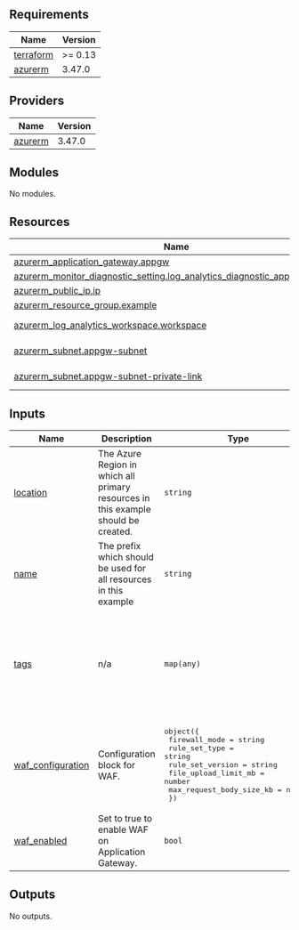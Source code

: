 <!-- BEGIN_TF_DOCS -->
## Requirements

| Name | Version |
|------|---------|
| <a name="requirement_terraform"></a> [terraform](#requirement\_terraform) | >= 0.13 |
| <a name="requirement_azurerm"></a> [azurerm](#requirement\_azurerm) | 3.47.0 |

## Providers

| Name | Version |
|------|---------|
| <a name="provider_azurerm"></a> [azurerm](#provider\_azurerm) | 3.47.0 |

## Modules

No modules.

## Resources

| Name | Type |
|------|------|
| [azurerm_application_gateway.appgw](https://registry.terraform.io/providers/hashicorp/azurerm/3.47.0/docs/resources/application_gateway) | resource |
| [azurerm_monitor_diagnostic_setting.log_analytics_diagnostic_appgw_primary](https://registry.terraform.io/providers/hashicorp/azurerm/3.47.0/docs/resources/monitor_diagnostic_setting) | resource |
| [azurerm_public_ip.ip](https://registry.terraform.io/providers/hashicorp/azurerm/3.47.0/docs/resources/public_ip) | resource |
| [azurerm_resource_group.example](https://registry.terraform.io/providers/hashicorp/azurerm/3.47.0/docs/resources/resource_group) | resource |
| [azurerm_log_analytics_workspace.workspace](https://registry.terraform.io/providers/hashicorp/azurerm/3.47.0/docs/data-sources/log_analytics_workspace) | data source |
| [azurerm_subnet.appgw-subnet](https://registry.terraform.io/providers/hashicorp/azurerm/3.47.0/docs/data-sources/subnet) | data source |
| [azurerm_subnet.appgw-subnet-private-link](https://registry.terraform.io/providers/hashicorp/azurerm/3.47.0/docs/data-sources/subnet) | data source |

## Inputs

| Name | Description | Type | Default | Required |
|------|-------------|------|---------|:--------:|
| <a name="input_location"></a> [location](#input\_location) | The Azure Region in which all primary resources in this example should be created. | `string` | `"uksouth"` | no |
| <a name="input_name"></a> [name](#input\_name) | The prefix which should be used for all resources in this example | `string` | `"prod-primary-uksouth"` | no |
| <a name="input_tags"></a> [tags](#input\_tags) | n/a | `map(any)` | <pre>{<br>  "Environment": "Production",<br>  "Notice": "Production-Dont-Remove",<br>  "OperationsTeam": "ncr-devops",<br>  "Region": "Uk-South",<br>  "Retailer": "Asda",<br>  "Workspace": "Primary"<br>}</pre> | no |
| <a name="input_waf_configuration"></a> [waf\_configuration](#input\_waf\_configuration) | Configuration block for WAF. | <pre>object({<br>    firewall_mode            = string<br>    rule_set_type            = string<br>    rule_set_version         = string<br>    file_upload_limit_mb     = number<br>    max_request_body_size_kb = number<br>  })</pre> | `null` | no |
| <a name="input_waf_enabled"></a> [waf\_enabled](#input\_waf\_enabled) | Set to true to enable WAF on Application Gateway. | `bool` | `true` | no |

## Outputs

No outputs.
<!-- END_TF_DOCS -->